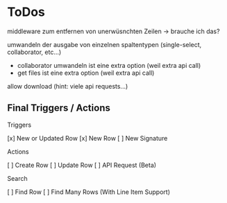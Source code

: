# ToDos

middleware zum entfernen von unerwüsnchten Zeilen -> brauche ich das?

umwandeln der ausgabe von einzelnen spaltentypen (single-select, collaborator, etc...)

- collaborator umwandeln ist eine extra option (weil extra api call)
- get files ist eine extra option (weil extra api call)

allow download (hint: viele api requests...)

## Final Triggers / Actions

Triggers

[x] New or Updated Row
[x] New Row
[ ] New Signature

Actions

[ ] Create Row
[ ] Update Row
[ ] API Request (Beta)

Search

[ ] Find Row
[ ] Find Many Rows (With Line Item Support)
